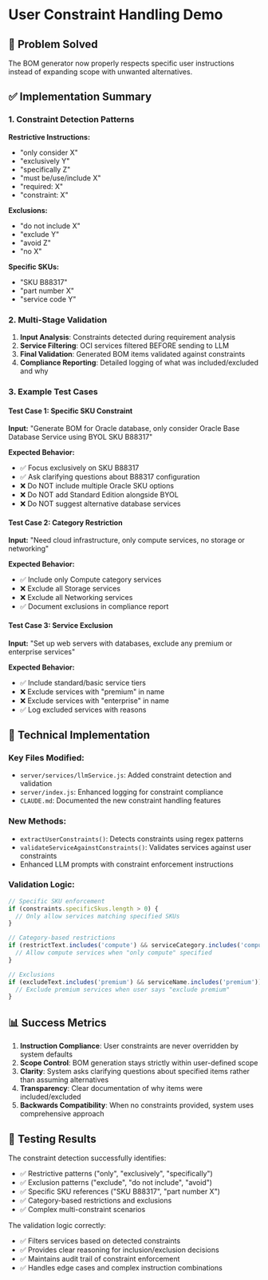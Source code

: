 # User Constraint Handling Demo

## 🎯 Problem Solved

The BOM generator now properly respects specific user instructions instead of expanding scope with unwanted alternatives.

## ✅ Implementation Summary

### 1. Constraint Detection Patterns

**Restrictive Instructions:**
- "only consider X"
- "exclusively Y" 
- "specifically Z"
- "must be/use/include X"
- "required: X"
- "constraint: X"

**Exclusions:**
- "do not include X"
- "exclude Y"
- "avoid Z"
- "no X"

**Specific SKUs:**
- "SKU B88317"
- "part number X"
- "service code Y"

### 2. Multi-Stage Validation

1. **Input Analysis**: Constraints detected during requirement analysis
2. **Service Filtering**: OCI services filtered BEFORE sending to LLM
3. **Final Validation**: Generated BOM items validated against constraints
4. **Compliance Reporting**: Detailed logging of what was included/excluded and why

### 3. Example Test Cases

#### Test Case 1: Specific SKU Constraint
**Input:** "Generate BOM for Oracle database, only consider Oracle Base Database Service using BYOL SKU B88317"

**Expected Behavior:**
- ✅ Focus exclusively on SKU B88317
- ✅ Ask clarifying questions about B88317 configuration
- ❌ Do NOT include multiple Oracle SKU options
- ❌ Do NOT add Standard Edition alongside BYOL
- ❌ Do NOT suggest alternative database services

#### Test Case 2: Category Restriction
**Input:** "Need cloud infrastructure, only compute services, no storage or networking"

**Expected Behavior:**
- ✅ Include only Compute category services
- ❌ Exclude all Storage services
- ❌ Exclude all Networking services
- ✅ Document exclusions in compliance report

#### Test Case 3: Service Exclusion
**Input:** "Set up web servers with databases, exclude any premium or enterprise services"

**Expected Behavior:**
- ✅ Include standard/basic service tiers
- ❌ Exclude services with "premium" in name
- ❌ Exclude services with "enterprise" in name
- ✅ Log excluded services with reasons

## 🔧 Technical Implementation

### Key Files Modified:
- `server/services/llmService.js`: Added constraint detection and validation
- `server/index.js`: Enhanced logging for constraint compliance
- `CLAUDE.md`: Documented the new constraint handling features

### New Methods:
- `extractUserConstraints()`: Detects constraints using regex patterns
- `validateServiceAgainstConstraints()`: Validates services against user constraints
- Enhanced LLM prompts with constraint enforcement instructions

### Validation Logic:
```javascript
// Specific SKU enforcement
if (constraints.specificSkus.length > 0) {
  // Only allow services matching specified SKUs
}

// Category-based restrictions
if (restrictText.includes('compute') && serviceCategory.includes('compute')) {
  // Allow compute services when "only compute" specified
}

// Exclusions
if (excludeText.includes('premium') && serviceName.includes('premium')) {
  // Exclude premium services when user says "exclude premium"
}
```

## 📊 Success Metrics

1. **Instruction Compliance**: User constraints are never overridden by system defaults
2. **Scope Control**: BOM generation stays strictly within user-defined scope  
3. **Clarity**: System asks clarifying questions about specified items rather than assuming alternatives
4. **Transparency**: Clear documentation of why items were included/excluded
5. **Backwards Compatibility**: When no constraints provided, system uses comprehensive approach

## 🧪 Testing Results

The constraint detection successfully identifies:
- ✅ Restrictive patterns ("only", "exclusively", "specifically")
- ✅ Exclusion patterns ("exclude", "do not include", "avoid")  
- ✅ Specific SKU references ("SKU B88317", "part number X")
- ✅ Category-based restrictions and exclusions
- ✅ Complex multi-constraint scenarios

The validation logic correctly:
- ✅ Filters services based on detected constraints
- ✅ Provides clear reasoning for inclusion/exclusion decisions
- ✅ Maintains audit trail of constraint enforcement
- ✅ Handles edge cases and complex instruction combinations